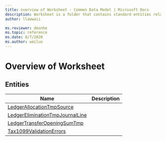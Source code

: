 ```yaml
---
title: overview of Worksheet - Common Data Model | Microsoft Docs
description: Worksheet is a folder that contains standard entities related to the Common Data Model.
author: llawwaii

ms.reviewer: deonhe
ms.topic: reference
ms.date: 8/7/2020
ms.author: weiluo
---
```


# Overview of Worksheet


## Entities

|Name|Description|
|---|---|
|[LedgerAllocationTmpSource](LedgerAllocationTmpSource.md)||
|[LedgerEliminationTmpJournalLine](LedgerEliminationTmpJournalLine.md)||
|[LedgerTransferOpeningSumTmp](LedgerTransferOpeningSumTmp.md)||
|[Tax1099ValidationErrors](Tax1099ValidationErrors.md)||

